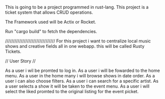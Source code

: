 This is going to be a project programmed in rust-lang. This project is a ticket system that allows CRUD operations. 

The Framework used will be Actix or Rocket.

Run "cargo build" to fetch the dependencies.

////////////////////////////////
For this project i want to centralize local music shows and creative fields all in one webapp. this will be called Rusty Tickets.

// User Story // 

As a user i wil be promted to log in.
As a user i will be fowarded to the home menu.
As a user in the home many i will browse shows in date order.
As a user i can also choose filters.
As a user i can search for a specific artist.
As a user selects a show it will be taken to the event menu.
As a user i will select the liked promted to the original listing for the event picket.
